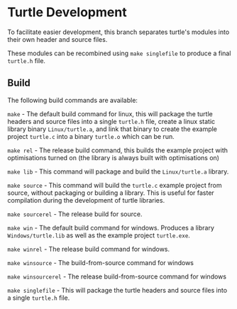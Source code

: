 # Turtle Development

To facilitate easier development, this branch separates turtle's modules into their own header and source files.

These modules can be recombined using `make singlefile` to produce a final `turtle.h` file.

## Build

The following build commands are available:

`make` - The default build command for linux, this will package the turtle headers and source files into a single `turtle.h` file, create a linux static library binary `Linux/turtle.a`, and link that binary to create the example project `turtle.c` into a binary `turtle.o` which can be run.

`make rel` - The release build command, this builds the example project with optimisations turned on (the library is always built with optimisations on)

`make lib` - This command will package and build the `Linux/turtle.a` library.

`make source` - This command will build the `turtle.c` example project from source, without packaging or building a library. This is useful for faster compilation during the development of turtle libraries.

`make sourcerel` - The release build for source.

`make win` - The default build command for windows. Produces a library `Windows/turtle.lib` as well as the example project `turtle.exe`.

`make winrel` - The release build command for windows.

`make winsource` - The build-from-source command for windows

`make winsourcerel` - The release build-from-source command for windows

`make singlefile` - This will package the turtle headers and source files into a single `turtle.h` file.